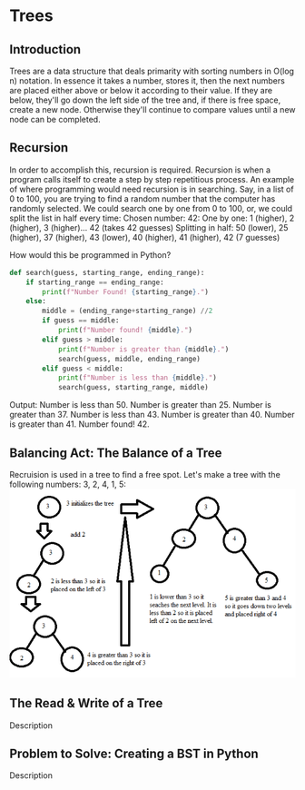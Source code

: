 # Trees

## Introduction

Trees are a data structure that deals primarity with sorting numbers in O(log n) notation. In essence it takes a number, stores it, then the next numbers are placed either above or below it according to their value. If they are below, they'll go down the left side of the tree and, if there is free space, create a new node. Otherwise they'll continue to compare values until a new node can be completed.

## Recursion

In order to accomplish this, recursion is required. Recursion is when a program calls itself to create a step by step repetitious process. An example of where programming would need recursion is in searching. Say, in a list of 0 to 100, you are trying to find a random number that the computer has randomly selected. We could search one by one from 0 to 100, or, we could split the list in half every time:
Chosen number: 42:
One by one: 1 (higher), 2 (higher), 3 (higher)... 42 (takes 42 guesses)
Splitting in half: 50 (lower), 25 (higher), 37 (higher), 43 (lower), 40 (higher), 41 (higher), 42 (7 guesses)

How would this be programmed in Python?

```python
def search(guess, starting_range, ending_range):
    if starting_range == ending_range:
        print(f"Number Found! {starting_range}.")
    else:
        middle = (ending_range+starting_range) //2
        if guess == middle:
            print(f"Number found! {middle}.")
        elif guess > middle:
            print(f"Number is greater than {middle}.")
            search(guess, middle, ending_range)
        elif guess < middle:
            print(f"Number is less than {middle}.")
            search(guess, starting_range, middle)
```
Output:
Number is less than 50.
Number is greater than 25.
Number is greater than 37.
Number is less than 43.
Number is greater than 40.
Number is greater than 41.
Number found! 42.

## Balancing Act: The Balance of a Tree

Recruision is used in a tree to find a free spot. Let's make a tree with the following numbers: 3, 2, 4, 1, 5:
![Trees in Action](pictures/tree_pic_1.png)

## The Read & Write of a Tree

Description

## Problem to Solve: Creating a BST in Python

Description

